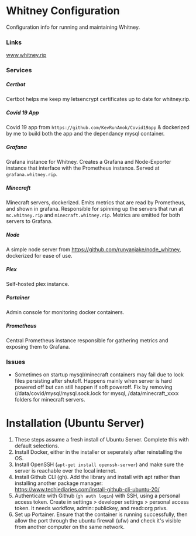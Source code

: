# Whitney Configuration

Configuration info for running and maintaining Whitney.

### Links

www.whitney.rip

### Services

##### Certbot

Certbot helps me keep my letsencrypt certificates up to date for whitney.rip.

##### Covid 19 App

Covid 19 app from `https://github.com/KevRunAmok/Covid19app` & dockerized by me to build both the app and the dependancy mysql container.

##### Grafana

Grafana instance for Whitney. Creates a Grafana and Node-Exporter instance that interface with the Prometheus instance. 
Served at `grafana.whitney.rip`.

##### Minecraft

Minecraft servers, dockerized. Emits metrics that are read by Prometheus, and shown in grafana. Responsible for spinning up the servers that run at `mc.whitney.rip` and `minecraft.whitney.rip`. Metrics are emitted for both servers to Grafana.

##### Node

A simple node server from https://github.com/runyanjake/node_whitney, dockerized for ease of use.

##### Plex

Self-hosted plex instance.

##### Portainer

Admin console for monitoring docker containers.

##### Prometheus

Central Prometheus instance responsible for gathering metrics and exposing them to Grafana.


### Issues

- Sometimes on startup mysql/minecraft containers may fail due to lock files persisting after shutoff. Happens mainly when server is hard powered off but can still happen if soft poweroff. Fix by removing (/data/covid/mysql/mysql.sock.lock for mysql, /data/minecraft_xxxx folders for minecraft servers.


# Installation (Ubuntu Server)

1. These steps assume a fresh install of Ubuntu Server. Complete this with default selections.
2. Install Docker, either in the installer or seperately after reinstalling the OS.
3. Install OpenSSH (`apt-get install openssh-server`) and make sure the server is reachable over the local internet. 
4. Install Github CLI (gh). Add the library and install with apt rather than installing another package manager: https://www.techiediaries.com/install-github-cli-ubuntu-20/
5. Authenticate with Github (`gh auth login`) with SSH, using a personal access token. Create in settings > developer settings > personal access token. It needs workflow, admin::publickey, and read::org privs.
6. Set up Portainer. Ensure that the container is running successfully, then allow the port through the ubuntu firewall (ufw) and check it's visible from another computer on the same network.
